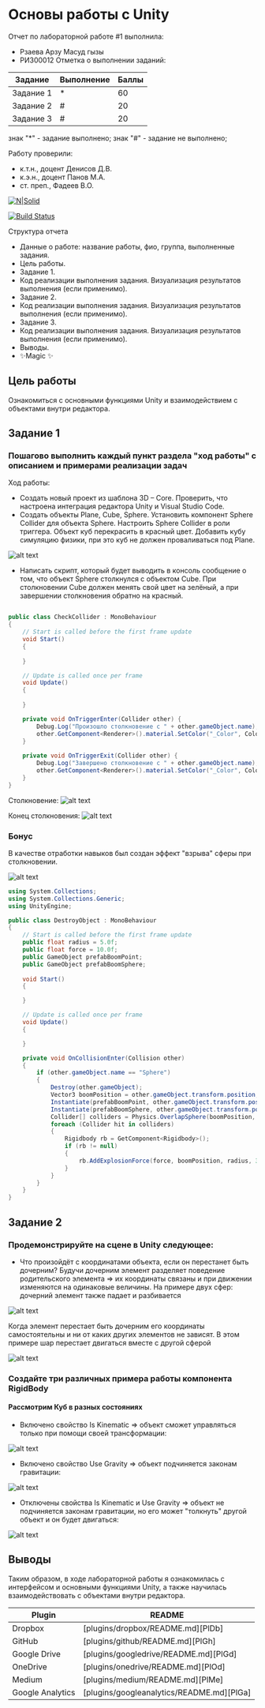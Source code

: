 # Основы работы с Unity
Отчет по лабораторной работе #1 выполнила:
- Рзаева Арзу Масуд гызы
- РИ300012
Отметка о выполнении заданий:

| Задание | Выполнение | Баллы |
| ------ | ------ | ------ |
| Задание 1 | * | 60 |
| Задание 2 | # | 20 |
| Задание 3 | # | 20 |

знак "*" - задание выполнено; знак "#" - задание не выполнено;

Работу проверили:
- к.т.н., доцент Денисов Д.В.
- к.э.н., доцент Панов М.А.
- ст. преп., Фадеев В.О.

[![N|Solid](https://cldup.com/dTxpPi9lDf.thumb.png)](https://nodesource.com/products/nsolid)

[![Build Status](https://travis-ci.org/joemccann/dillinger.svg?branch=master)](https://travis-ci.org/joemccann/dillinger)

Структура отчета

- Данные о работе: название работы, фио, группа, выполненные задания.
- Цель работы.
- Задание 1.
- Код реализации выполнения задания. Визуализация результатов выполнения (если применимо).
- Задание 2.
- Код реализации выполнения задания. Визуализация результатов выполнения (если применимо).
- Задание 3.
- Код реализации выполнения задания. Визуализация результатов выполнения (если применимо).
- Выводы.
- ✨Magic ✨

## Цель работы
Ознакомиться с основными функциями Unity и взаимодействием с объектами внутри редактора.

## Задание 1
### Пошагово выполнить каждый пункт раздела "ход работы" с описанием и примерами реализации задач
Ход работы:
- Создать новый проект из шаблона 3D – Core. Проверить, что настроена интеграция редактора Unity и Visual Studio Code. 
- Создать объекты Plane, Cube, Sphere. Установить компонент Sphere Collider для объекта Sphere. Настроить Sphere Collider в роли триггера. Объект куб перекрасить в красный цвет. Добавить кубу симуляцию физики, при это куб не должен проваливаться под
Plane.

![alt text](ScreenShots/pic1.1.PNG)

- Написать скрипт, который будет выводить в консоль сообщение о том, что объект Sphere столкнулся с объектом Cube. При столкновении Cube должен менять свой цвет на зелёный, а при завершении столкновения обратно на красный.

```c#

public class CheckCollider : MonoBehaviour
{
    // Start is called before the first frame update
    void Start()
    {
        
    }

    // Update is called once per frame
    void Update()
    {
        
    }

    private void OnTriggerEnter(Collider other) {
        Debug.Log("Произошло столкновение с " + other.gameObject.name);
        other.GetComponent<Renderer>().material.SetColor("_Color", Color.green);
    }
    
    private void OnTriggerExit(Collider other) {
        Debug.Log("Завершено столкновение с " + other.gameObject.name);
        other.GetComponent<Renderer>().material.SetColor("_Color", Color.red);
    }
}

```
Столкновение:
![alt text](ScreenShots/pic1.2.PNG)

Конец столкновения:
![alt text](ScreenShots/pic1.3.PNG)

### Бонус
В качестве отработки навыков был создан эффект "взрыва" сферы при столкновении.

![alt text](ScreenShots/boom.gif)

```c#
using System.Collections;
using System.Collections.Generic;
using UnityEngine;

public class DestroyObject : MonoBehaviour
{
    // Start is called before the first frame update
    public float radius = 5.0f;
    public float force = 10.0f;
    public GameObject prefabBoomPoint;
    public GameObject prefabBoomSphere;
    
    void Start()
    {

    }

    // Update is called once per frame
    void Update()
    {

    }

    private void OnCollisionEnter(Collision other)
    {
        if (other.gameObject.name == "Sphere")
        {
            Destroy(other.gameObject);
            Vector3 boomPosition = other.gameObject.transform.position;
            Instantiate(prefabBoomPoint, other.gameObject.transform.position, other.gameObject.transform.rotation);
            Instantiate(prefabBoomSphere, other.gameObject.transform.position, other.gameObject.transform.rotation);
            Collider[] colliders = Physics.OverlapSphere(boomPosition, radius);
            foreach (Collider hit in colliders)
            {
                Rigidbody rb = GetComponent<Rigidbody>();
                if (rb != null)
                {
                    rb.AddExplosionForce(force, boomPosition, radius, 3.0f);
                }
            }
        }
    }
}


```

## Задание 2
### Продемонстрируйте на сцене в Unity следующее:
- Что произойдёт с координатами объекта, если он перестанет быть дочерним?
Будучи дочерним элемент разделяет поведение родительского элемента => их координаты связаны и при движении изменяются на одинаковые величины. На примере двух сфер: дочерний элемент также падает и разбивается

![alt text](ScreenShots/WithChildElement.gif)

Когда элемент перестает быть дочерним его координаты самостоятельны и ни от каких других элементов не зависят. В этом примере шар перестает двигаться вместе с другой сферой

![alt text](ScreenShots/NoChildElement.gif)

### Создайте три различных примера работы компонента RigidBody
#### Рассмотрим Куб в разных состояниях
- Включено свойство Is Kinematic => объект сможет управляться только при помощи своей трансформации:

![alt text](ScreenShots/IsKinematic.gif)

- Включено свойство Use Gravity => объект подчиняется законам гравитации:

![alt text](ScreenShots/UseGravity.gif)

- Отключены свойства Is Kinematic и Use Gravity => объект не подчиняется законам гравитации, но его может "толкнуть" другой объект и он будет двигаться:

![alt text](ScreenShots/NoIsKinematicUseGravity.gif)

## Выводы

Таким образом, в ходе лабораторной работы я ознакомилась с интерфейсом и основными функциями Unity, а также научилась взаимодействовать с объектами внутри редактора.

| Plugin | README |
| ------ | ------ |
| Dropbox | [plugins/dropbox/README.md][PlDb] |
| GitHub | [plugins/github/README.md][PlGh] |
| Google Drive | [plugins/googledrive/README.md][PlGd] |
| OneDrive | [plugins/onedrive/README.md][PlOd] |
| Medium | [plugins/medium/README.md][PlMe] |
| Google Analytics | [plugins/googleanalytics/README.md][PlGa] |

